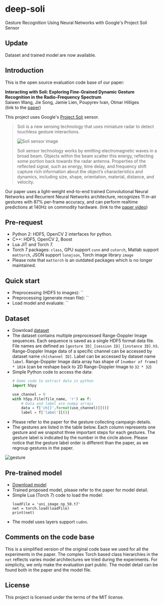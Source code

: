 # deep-soli

Gesture Recognition Using Neural Networks with Google's Project Soli Sensor

## Update

Dataset and trained model are now available.

## Introduction

This is the open source evaluation code base of our paper:

**Interacting with Soli: Exploring Fine-Grained Dynamic Gesture Recognition
in the Radio-Frequency Spectrum** <br />
Saiwen Wang, Jie Song, Jamie Lien, Poupyrev Ivan, Otmar Hilliges <br />
(link to the [paper](http://bit.ly/2ftSRcn))

This project uses Google's [Project Soli](atap.google.com/soli) sensor.

> Soli is a new sensing technology that uses miniature radar to
> detect touchless gesture interactions.
>
> ![Soli sensor image](http://bit.ly/2fbwLYm)
>
> Soli sensor technology works by emitting electromagnetic waves in a
> broad beam. Objects within the beam scatter this energy, reflecting
> some portion back towards the radar antenna. Properties of the
> reflected signal, such as energy, time delay, and frequency shift
> capture rich information about the object’s characteristics and
> dynamics, including size, shape, orientation, material, distance,
> and velocity.

Our paper uses a light-weight end-to-end trained Convolutional Neural Networks
and Recurrent Neural Networks architecture, recognizes 11 in-air gestures
with 87% per-frame accuracy, and can perform realtime predictions at 140Hz
on commodity hardware. (link to the [paper video](http://bit.ly/2fDd9iJ))

## Pre-request

- Python 2: HDF5, OpenCV 2 interfaces for python.
- C++: HDF5, OpenCV 2, Boost
- Lua JIT and Torch 7.
- Torch 7 packages: `class`, GPU support `cunn` and `cutorch`, Matlab
  support `mattorch`, JSON support `lunajson`, Torch image library `image`
- Please note that `mattorch` is an outdated packages which is no
  longer maintained.

## Quick start

- Preprocessing (HDF5 to images): ``
- Preprocessing (generate mean file): ``
- Load model and evaluate: ``

## Dataset

- Download [dataset](https://polybox.ethz.ch/index.php/s/wG93iTUdvRU8EaT)
- The dataset contains multiple preprocessed Range-Doppler Image sequences.
  Each sequence is saved as a single HDF5 format data file. File names are
  defined as `[gesture ID]_[session ID]_[instance ID].h5`. Range-Doppler Image
  data of a specific channel can be accessed by dataset name `ch[channel ID]`.
  Label can be accessed by dataset name `label`. Range-Doppler Image
  data array has shape of `[number of frame] * 1024` (can be reshape back to 2D Range-Doppler Image to `32 * 32`)
- Simple Python code to access the data:
  ```python
  # Demo code to extract data in python
  import h5py

  use_channel = 0
  with h5py.File(file_name, 'r') as f:
      # Data and label are numpy arrays
      data = f['ch{}'.format(use_channel)][()]
      label = f['label'][()]
  ```
- Please refer to the paper for the gesture collecting
  campaign details.
- The gestures are listed in the table below. Each column represents
  one gesture and we snapshot three important steps for each gestures.
  The gesture label is indicated by the number in the circle above. Please
  notice that the gesture label order is different than the paper, as
  we regroup gestures in the paper.

![gesture](http://bit.ly/2fHcMRX)

## Pre-trained model

- [Download model](https://polybox.ethz.ch/index.php/s/0SEdZqkn433dbEh)
- Trained proposed model, please refer to the paper for model detail.
- Simple Lua (Torch 7) code to load the model:
  ```
  loadFile = 'uni_image_np_50.t7'
  net = torch.load(loadFile)
  print(net)
  ```
- The model uses layers support `cudnn`.

## Comments on the code base

This is a simplified version of the original code base we used for all the
experiments in the paper. The complex Torch based class hierarchies in
the `net` reflects varies model architectures we tried during the
experiments. For simplicity, we only make the evaluation part public.
The model detail can be found both in the paper and the model file.

## License

This project is licensed under the terms of the MIT license.
